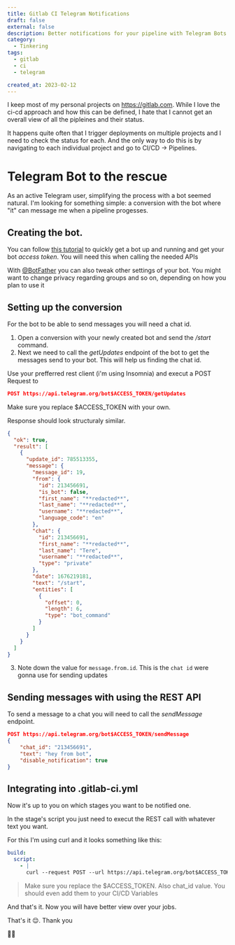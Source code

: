 ```yaml
---
title: Gitlab CI Telegram Notifications
draft: false
external: false
description: Better notifications for your pipeline with Telegram Bots
category:
  - Tinkering
tags:
  - gitlab
  - ci
  - telegram

created_at: 2023-02-12
---
```


I keep most of my personal projects on https://gitlab.com. While I love the ci-cd approach and how this can be defined, I hate that I cannot get an overall view of all the pipleines and their status.

It happens quite often that I trigger deployments on multiple projects and I need to check the status for each. And the only way to do this is by navigating to each individual project and go to CI/CD -> Pipelines.

# Telegram Bot to the rescue

As an active Telegram user, simplifying the process with a bot seemed natural. I'm looking for something simple: a conversion with the bot where "it"
can message me when a pipeline progesses.

## Creating the bot.

You can follow [this tutorial](https://learn.microsoft.com/en-us/azure/bot-service/bot-service-channel-connect-telegram?view=azure-bot-service-4.0#create-a-new-telegram-bot-with-botfather) to quickly get a bot up and running and get your bot _access token_. You will need this when calling the needed APIs

With [@BotFather](https://telegram.me/botfather) you can also tweak other settings of your bot. You might want to change privacy regarding groups and so on, depending on how you plan to use it

## Setting up the conversion

For the bot to be able to send messages you will need a chat id.

1. Open a conversion with your newly created bot and send the _/start_ command.
2. Next we need to call the _getUpdates_ endpoint of the bot to get the messages send to your bot. This will help us finding the chat id.

Use your prefferred rest client (i'm using Insomnia) and execut a POST Request to

```json
POST https://api.telegram.org/bot$ACCESS_TOKEN/getUpdates
```

Make sure you replace $ACCESS_TOKEN with your own.

Response should look structuraly similar.

```json
{
  "ok": true,
  "result": [
    {
      "update_id": 785513355,
      "message": {
        "message_id": 19,
        "from": {
          "id": 213456691,
          "is_bot": false,
          "first_name": "**redacted**",
          "last_name": "**redacted**",
          "username": "**redacted**",
          "language_code": "en"
        },
        "chat": {
          "id": 213456691,
          "first_name": "**redacted**",
          "last_name": "Tere",
          "username": "**redacted**",
          "type": "private"
        },
        "date": 1676219181,
        "text": "/start",
        "entities": [
          {
            "offset": 0,
            "length": 6,
            "type": "bot_command"
          }
        ]
      }
    }
  ]
}
```

3. Note down the value for `message.from.id`. This is the `chat id` were gonna use for sending updates

## Sending messages with using the REST API

To send a message to a chat you will need to call the _sendMessage_ endpoint.

```json
POST https://api.telegram.org/bot$ACCESS_TOKEN/sendMessage
{
	"chat_id": "213456691",
	"text": "hey from bot",
	"disable_notification": true
}
```

## Integrating into .gitlab-ci.yml

Now it's up to you on which stages you want to be notified one.

In the stage's script you just need to execut the REST call with whatever text you want.

For this I'm using curl and it looks something like this:

```yaml
build:
  script:
    - |
      curl --request POST --url https://api.telegram.org/bot$ACCESS_TOKEN/sendMessage --header 'Content-Type: application/json' --data '{"chat_id": "213456691","text": "'"Building  [${CI_PROJECT_NAME}] for environment: [${TARGET}] from branch: [${CI_COMMIT_BRANCH}] 🚀"'","disable_notification": true}'
```

> Make sure you replace the $ACCESS_TOKEN. Also chat_id value. You should even add them to your CI/CD Variables

And that's it. Now you will have better view over your jobs.

That's it 😌. Thank you

🙏🏼
